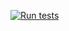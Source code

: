 [![Run tests](https://github.com/kterelst/my_project/actions/workflows/run-tests.yml/badge.svg)](https://github.com/kterelst/my_project/actions/workflows/run-tests.yml)